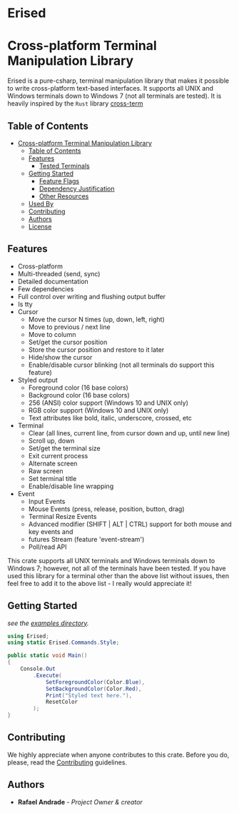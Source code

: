 # Erised

# Cross-platform Terminal Manipulation Library

Erised is a pure-csharp, terminal manipulation library that makes it possible to write cross-platform text-based interfaces. It supports all UNIX and Windows terminals down to Windows 7 (not all terminals are tested). It is heavily inspired by the `Rust` library [cross-term](https://github.com/crossterm-rs/crossterm)


## Table of Contents

- [Cross-platform Terminal Manipulation Library](#cross-platform-terminal-manipulation-library)
    - [Table of Contents](#table-of-contents)
    - [Features](#features)
        - [Tested Terminals](#tested-terminals)
    - [Getting Started](#getting-started)
        - [Feature Flags](#feature-flags)
        - [Dependency Justification](#dependency-justification)
        - [Other Resources](#other-resources)
    - [Used By](#used-by)
    - [Contributing](#contributing)
    - [Authors](#authors)
    - [License](#license)

## Features

- Cross-platform
- Multi-threaded (send, sync)
- Detailed documentation
- Few dependencies
- Full control over writing and flushing output buffer
- Is tty
- Cursor
    - Move the cursor N times (up, down, left, right)
    - Move to previous / next line
    - Move to column
    - Set/get the cursor position
    - Store the cursor position and restore to it later
    - Hide/show the cursor
    - Enable/disable cursor blinking (not all terminals do support this feature)
- Styled output
    - Foreground color (16 base colors)
    - Background color (16 base colors)
    - 256 (ANSI) color support (Windows 10 and UNIX only)
    - RGB color support (Windows 10 and UNIX only)
    - Text attributes like bold, italic, underscore, crossed, etc
- Terminal
    - Clear (all lines, current line, from cursor down and up, until new line)
    - Scroll up, down
    - Set/get the terminal size
    - Exit current process
    - Alternate screen
    - Raw screen
    - Set terminal title
    - Enable/disable line wrapping
- Event
    - Input Events
    - Mouse Events (press, release, position, button, drag)
    - Terminal Resize Events
    - Advanced modifier (SHIFT | ALT | CTRL) support for both mouse and key events and
    - futures Stream  (feature 'event-stream')
    - Poll/read API

<!--
WARNING: Do not change following heading title as it's used in the URL by other crates!
-->

This crate supports all UNIX terminals and Windows terminals down to Windows 7; however, not all of the
terminals have been tested. If you have used this library for a terminal other than the above list without
issues, then feel free to add it to the above list - I really would appreciate it!

## Getting Started
_see the [examples directory](sample/)._

```csharp
using Erised;
using static Erised.Commands.Style;

public static void Main()
{
    Console.Out
        .Execute(
            SetForegroundColor(Color.Blue),
            SetBackgroundColor(Color.Red),
            Print("Styled text here."),
            ResetColor
        );
}
```

## Contributing

We highly appreciate when anyone contributes to this crate. Before you do, please,
read the [Contributing](docs/CONTRIBUTING.md) guidelines.

## Authors

* **Rafael Andrade** - *Project Owner & creator*
